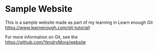 # Sample Website

This is a sample website made as part of my learning in Learn enough Git https://www.learnenough.com/git-tutorial)

For more information on Git, see the
https://github.com/YendryMora/website
